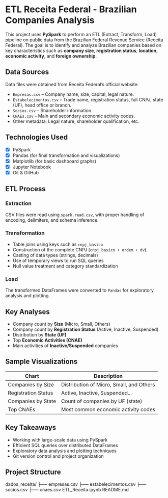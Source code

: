 # ETL Receita Federal - Brazilian Companies Analysis

This project uses **PySpark** to perform an ETL (Extract, Transform, Load) pipeline on public data from the Brazilian Federal Revenue Service (Receita Federal). The goal is to identify and analyze Brazilian companies based on key characteristics such as **company size**, **registration status**, **location**, **economic activity**, and **foreign ownership**.

## Data Sources

Data files were obtained from Receita Federal’s official website:

- `Empresas.csv` – Company name, size, capital, legal nature.
- `Estabelecimentos.csv` – Trade name, registration status, full CNPJ, state (UF), head office or branch.
- `Socios.csv` – Shareholder information.
- `CNAEs.csv` – Main and secondary economic activity codes.
- Other metadata: Legal nature, shareholder qualification, etc.

##  Technologies Used

- [x] PySpark
- [x] Pandas (for final transformation and visualizations)
- [x] Matplotlib (for basic dashboard graphs)
- [x] Jupyter Notebook
- [x] Git & GitHub

## ETL Process

### Extraction
CSV files were read using `spark.read.csv`, with proper handling of encoding, delimiters, and schema inference.

### Transformation
- Table joins using keys such as `cnpj_basico`
- Construction of the complete CNPJ (`cnpj_basico + ordem + dv`)
- Casting of data types (strings, decimals)
- Use of temporary views to run SQL queries
- Null value treatment and category standardization

### Load
The transformed DataFrames were converted to `Pandas` for exploratory analysis and plotting.

## Key Analyses

-  Company count by **Size** (Micro, Small, Others)
-  Company count by **Registration Status** (Active, Inactive, Suspended)
-  Distribution by **State (UF)**
-  Top **Economic Activities (CNAE)**
-  Main activities of **Inactive/Suspended** companies


##  Sample Visualizations

| Chart                  | Description                                 |
|------------------------|-------------                                |
| Companies by Size      | Distribution of Micro, Small, and Others    |
| Registration Status    | Active, Inactive, Suspended...              |
| Companies by State     | Count of companies by UF (state)            |
| Top CNAEs              | Most common economic activity codes         |


## Key Takeaways

- Working with large-scale data using PySpark
- Efficient SQL queries over distributed DataFrames
- Exploratory data analysis and plotting techniques
- Git version control and project organization

## Project Structure
dados_receita/
├── empresas.csv
├── estabelecimentos.csv
├── socios.csv
├── cnaes.csv
ETL_Receita.ipynb
README.md
